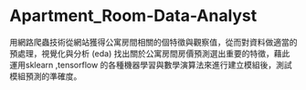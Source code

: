 # Apartment_Room-Data-Analyst
用網路爬蟲技術從網站獲得公寓房間相關的個特徵與觀察值，從而對資料做適當的預處理，視覺化與分析 (eda) 找出關於公寓房間房價預測選出重要的特徵，藉此運用sklearn ,tensorflow 的各種機器學習與數學演算法來進行建立模組後，測試模組預測的準確度。
